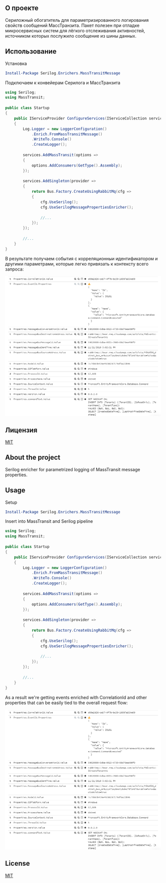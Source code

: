 ﻿## О проекте

Сериложный обогатитель для параметризированного логирования свойств сообщений МассТранзита. Пакет полезен при отладке микросервисных систем для лёгкого отслеживания активностей, источником которых послужило сообщение из шины данных.

## Использование

Установка
```powershell
Install-Package Serilog.Enrichers.MassTransitMessage
```

Подключаем к конвейерам Серилога и МассТранзита
```csharp
using Serilog;
using MassTransit;

public class Startup
{
	public IServiceProvider ConfigureServices(IServiceCollection services)
	{
		Log.Logger = new LoggerConfiguration()
			.Enrich.FromMassTransitMessage()
			.WriteTo.Console()
			.CreateLogger();
  
		services.AddMassTransit(options =>
		{
			options.AddConsumers(GetType().Assembly);
		});

		services.AddSingleton(provider =>
		{
			return Bus.Factory.CreateUsingRabbitMq(cfg =>
			{
				cfg.UseSerilog();
				cfg.UseSerilogMessagePropertiesEnricher();
				
				//...
			});
		});
		
		//...
	}
}
```

В результате получаем события с корреляционныи идентификатором и другими параметрами, которые легко привязать к контексту всего запроса:

![alt text](https://github.com/a-postx/Serilog.Enrichers.MassTransitMessage/blob/master/result.png)

## Лицензия
[MIT](https://github.com/a-postx/Pyhh/blob/master/LICENSE)

## About the project

Serilog enricher for parametrized logging of MassTransit message properties.

## Usage

Setup
```powershell
Install-Package Serilog.Enrichers.MassTransitMessage
```

Insert into MassTransit and Serilog pipeline
```csharp
using Serilog;
using MassTransit;

public class Startup
{
	public IServiceProvider ConfigureServices(IServiceCollection services)
	{
		Log.Logger = new LoggerConfiguration()
			.Enrich.FromMassTransitMessage()
			.WriteTo.Console()
			.CreateLogger();
  
		services.AddMassTransit(options =>
		{
			options.AddConsumers(GetType().Assembly);
		});

		services.AddSingleton(provider =>
		{
			return Bus.Factory.CreateUsingRabbitMq(cfg =>
			{
				cfg.UseSerilog();
				cfg.UseSerilogMessagePropertiesEnricher();
				
				//...
			});
		});
		
		//...
	}
}
```

As a result we're getting events enriched with CorrelationId and other properties that can be easily tied to the overall request flow:

![alt text](https://github.com/a-postx/Serilog.Enrichers.MassTransitMessage/blob/master/result.png)

## License
[MIT](https://github.com/a-postx/Pyhh/blob/master/LICENSE)